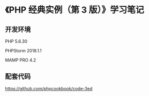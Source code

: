 # 《PHP 经典实例（第 3 版）》学习笔记

## 开发环境

PHP 5.6.30

PHPStorm 2018.1.1

MAMP PRO 4.2

## 配套代码

<https://github.com/phpcookbook/code-3ed>